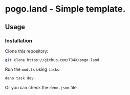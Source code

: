 # pogo.land - Simple template.

## Usage
### Installation
Clone this repository:
```bash
git clone https://github.com/T34X/pogo.land
```

Run the `mod.ts` using `tasks`:
```bash
deno task dev
```

Or you can check the `deno.json` file.
